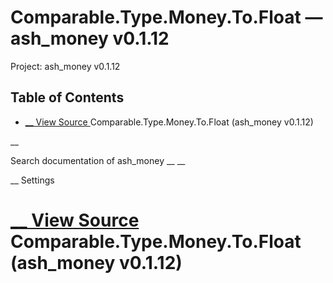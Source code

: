 # Comparable.Type.Money.To.Float — ash_money v0.1.12

Project: ash_money v0.1.12

## Table of Contents

- [ __ View Source ](external_link) Comparable.Type.Money.To.Float (ash_money v0.1.12)

__

Search documentation of ash_money __ __

__ Settings

#  [ __ View Source ](external_link) Comparable.Type.Money.To.Float (ash_money v0.1.12)
